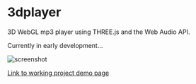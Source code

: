 # 3dplayer
3D WebGL mp3 player using THREE.js and the Web Audio API.

Currently in early development...

![screenshot](https://paulslocum.github.io/docs/screenshot.jpg)

[Link to working project demo page](https://paulslocum.github.io/3dplayer/)
